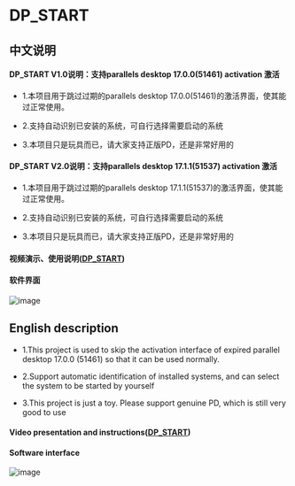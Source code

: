 # DP_START
 ## 中文说明
 #### DP_START V1.0说明：支持parallels desktop 17.0.0(51461) activation 激活

* 1.本项目用于跳过过期的parallels desktop 17.0.0(51461)的激活界面，使其能过正常使用。

* 2.支持自动识别已安装的系统，可自行选择需要启动的系统
  
* 3.本项目只是玩具而已，请大家支持正版PD，还是非常好用的

 #### DP_START V2.0说明：支持parallels desktop 17.1.1(51537) activation 激活

* 1.本项目用于跳过过期的parallels desktop 17.1.1(51537)的激活界面，使其能过正常使用。

* 2.支持自动识别已安装的系统，可自行选择需要启动的系统
  
* 3.本项目只是玩具而已，请大家支持正版PD，还是非常好用的


#### 视频演示、使用说明([DP_START](https://www.bilibili.com/video/BV1B3411i7ig?from=search&seid=12855561690544258139&spm_id_from=333.337.0.0))

#### 软件界面

![image](https://github.com/superCong/DP_START/raw/master/img/GUI.jpg)

 ## English description
* 1.This project is used to skip the activation interface of expired parallel desktop 17.0.0 (51461) so that it can be used normally.

* 2.Support automatic identification of installed systems, and can select the system to be started by yourself

* 3.This project is just a toy. Please support genuine PD, which is still very good to use

#### Video presentation and instructions([DP_START](https://www.bilibili.com/video/BV1B3411i7ig?from=search&seid=12855561690544258139&spm_id_from=333.337.0.0))

#### Software interface

![image](https://github.com/superCong/DP_START/raw/master/img/GUI.jpg)
